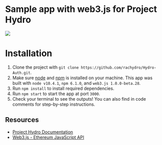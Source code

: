 # Sample app with web3.js for Project Hydro
<img src="https://www.hydrogenplatform.com/images/logo_hydro.png">
<H1>Installation</H1>
<p>
	<ol>
		<li>Clone the project with <code>git clone https://github.com/rachydro/Hydro-Auth.git</code>.</li>
		<li>Make sure <a href="https://nodejs.org/en/" target="_blank">node</a> and <a href="https://docs.npmjs.com/getting-started/installing-node" target="_blank">npm</a> is installed on your machine. This app was built with <code>node v10.4.1</code>, <code>npm 6.1.0</code>, and <code>web3.js 1.0.0-beta.28</code>.</li>
		<li>Run <code>npm install</code> to install required dependencies.</li>
		<li>Run <code>npm start</code> to start the app at port <code>3000</code>.</li>
		<li>Check your terminal to see the outputs! You can also find in code comments for step-by-step instructions.</li>
	</ol>
</p>
<H2>Resources</H2>
<p>
	<ul>
		<li><a a href="https://github.com/hydrogen-dev/hydro-docs/blob/master/README.md" target="_blank">Project Hydro Documentation</a></li>
		<li><a a href="https://web3js.readthedocs.io/en/1.0/index.html" target="_blank">Web3.js - Ethereum JavaScript API</a></li>
	</ul>
</p>
